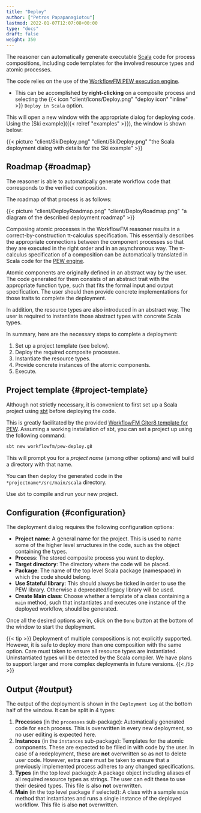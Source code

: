 ```yaml
---
title: "Deploy"
author: ["Petros Papapanagiotou"]
lastmod: 2022-01-07T12:07:08+00:00
type: "docs"
draft: false
weight: 350
---
```


The reasoner can automatically generate executable [Scala](https://www.scala-lang.org/) code for process compositions, including code templates for the involved resource types and atomic processes.

The code relies on the use of the [WorkflowFM PEW execution engine](https://github.com/workflowfm/pew).

-   This can be accomplished  by **right-clicking** on a composite process and selecting the {{< icon "client/icons/Deploy.png" "deploy icon" "inline" >}} `Deploy in Scala` option.

This will open a new window with the appropriate dialog for deploying code. Using the [Ski example]({{< relref "examples" >}}), the window is shown below:

{{< picture "client/SkiDeploy.png" "client/SkiDeploy.png" "the Scala deployment dialog with details for the Ski example" >}}


## Roadmap {#roadmap}

The reasoner is able to automatically generate workflow code that corresponds to the verified composition.

The roadmap of that process is as follows:

{{< picture "client/DeployRoadmap.png" "client/DeployRoadmap.png" "a diagram of the described deployment roadmap" >}}

Composing atomic processes in the WorkflowFM reasoner results in a correct-by-construction &pi;-calculus specification. This essentially describes the appropriate connections between the component processes so that they are executed in the right order and in an asynchronous way. The &pi;-calculus specification of a composition can be automatically translated in Scala code for the [PEW engine](https://github.com/workflowfm/pew).

Atomic components are originally defined in an abstract way by the user. The code generated for them consists of an abstract trait with the appropriate function type, such that fits the formal input and output specification. The user should then provide concrete implementations for those traits to complete the deployment.

In addition, the resource types are also introduced in an abstract way. The user is required to instantiate those abstract types with concrete Scala types.

In summary, here are the necessary steps to complete a deployment:

1.  Set up a project template (see below).
2.  Deploy the required composite processes.
3.  Instantiate the resource types.
4.  Provide concrete instances of the atomic components.
5.  Execute.


## Project template {#project-template}

Although not strictly necessary, it is convenient to first set up a Scala project using [sbt](https://www.scala-sbt.org/) before deploying the code.

This is greatly facilitated by the provided [WorkflowFM Giter8 template for PEW](https://github.com/workflowfm/pew-deploy.g8). Assuming a working installation of sbt, you can set a project up using the following command:

```sh
sbt new workflowfm/pew-deploy.g8
```

This will prompt you for a _project name_ (among other options) and will build a directory with that name.

You can then deploy the generated code in the `*projectname*/src/main/scala` directory.

Use `sbt` to compile and run your new project.


## Configuration {#configuration}

The deployment dialog requires the following configuration options:

-   **Project name**: A general name for the project. This is used to name some of the higher level srructures in the code, such as the object containing the types.
-   **Process**: The stored composite process you want to deploy.
-   **Target directory**: The directory where the code will be placed.
-   **Package**: The name of the top level Scala package (namespace) in which the code should belong.
-   **Use Stateful library**: This should always be ticked in order to use the PEW library. Otherwise a deprecated/legacy library will be used.
-   **Create Main class**: Choose whether a template of a class containing a `main` method, such that instantiates and executes one instance of the deployed workflow, should be generated.

Once all the desired options are in, click on the `Done` button at the bottom of the window to start the deployment.

{{< tip >}}
Deployment of multiple compositions is not explicitly supported. However, it is safe to deploy more than one composition with the same option. Care must taken to ensure all resource types are instantiated. Uninstantiated types will be detected by the Scala compiler. We have plans to support larger and more complex deployments in future versions.
{{< /tip >}}


## Output {#output}

The output of the deployment is shown in the `Deployment Log` at the bottom half of the window. It can be split in 4 types:

1.  **Processes** (in the `processes` sub-package): Automatically generated code for each process. This is overwritten in every new deployment, so no user editing is expected here.
2.  **Instances** (in the `instances` sub-package): Templates for the atomic components. These are expected to be filled in  with code by the user. In case of a redeployment, these are **not** overwritten so as not to delete user code. However, extra care must be taken to ensure that a previously implemented process adheres to any changed specifications.
3.  **Types** (in the top level package): A package object including aliases of all required resource types as strings. The user can edit these to use their desired types. This file is also **not** overwritten.
4.  **Main** (in the top level package if selected): A class with a sample `main` method that instantiates and runs a single instance of the deployed workflow. This file is also **not** overwritten.